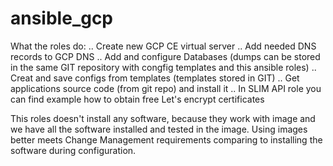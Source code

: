 # ansible_gcp


What the roles do:
.. Create new GCP CE virtual server 
.. Add needed DNS records to GCP DNS
.. Add and configure Databases (dumps can be stored in the same GIT repository with congfig templates and this ansible roles)
.. Creat and save configs from templates (templates stored in GIT)
.. Get applications source code (from git repo) and install it
.. In SLIM API role you can find example how to obtain free Let's encrypt certificates

This roles doesn't install any software, because they work with image and we have all the software installed and tested in the image. Using images better meets Change Management requirements comparing to installing the software during configuration. 
